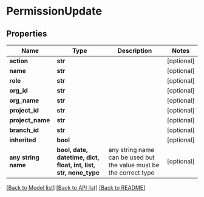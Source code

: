 # PermissionUpdate


## Properties
Name | Type | Description | Notes
------------ | ------------- | ------------- | -------------
**action** | **str** |  | [optional] 
**name** | **str** |  | [optional] 
**role** | **str** |  | [optional] 
**org_id** | **str** |  | [optional] 
**org_name** | **str** |  | [optional] 
**project_id** | **str** |  | [optional] 
**project_name** | **str** |  | [optional] 
**branch_id** | **str** |  | [optional] 
**inherited** | **bool** |  | [optional] 
**any string name** | **bool, date, datetime, dict, float, int, list, str, none_type** | any string name can be used but the value must be the correct type | [optional]

[[Back to Model list]](../README.md#documentation-for-models) [[Back to API list]](../README.md#documentation-for-api-endpoints) [[Back to README]](../README.md)


